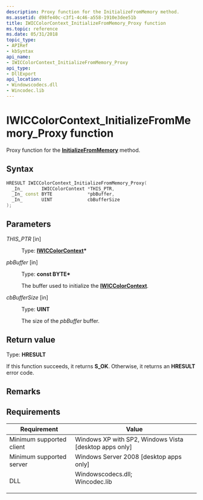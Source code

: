 ```yaml
---
description: Proxy function for the InitializeFromMemory method.
ms.assetid: d98fe40c-c3f1-4c46-a558-1910e3dee51b
title: IWICColorContext_InitializeFromMemory_Proxy function
ms.topic: reference
ms.date: 05/31/2018
topic_type: 
- APIRef
- kbSyntax
api_name: 
- IWICColorContext_InitializeFromMemory_Proxy
api_type: 
- DllExport
api_location: 
- Windowscodecs.dll
- Wincodec.lib
---
```


# IWICColorContext\_InitializeFromMemory\_Proxy function

Proxy function for the [**InitializeFromMemory**](/windows/desktop/api/Wincodec/nf-wincodec-iwiccolorcontext-initializefrommemory) method.

## Syntax


```C++
HRESULT IWICColorContext_InitializeFromMemory_Proxy(
  _In_       IWICColorContext *THIS_PTR,
  _In_ const BYTE             *pbBuffer,
  _In_       UINT             cbBufferSize
);
```



## Parameters

<dl> <dt>

*THIS\_PTR* \[in\]
</dt> <dd>

Type: **[**IWICColorContext**](/windows/desktop/api/Wincodec/nn-wincodec-iwiccolorcontext)\***

</dd> <dt>

*pbBuffer* \[in\]
</dt> <dd>

Type: **const BYTE\***

The buffer used to initialize the [**IWICColorContext**](/windows/desktop/api/Wincodec/nn-wincodec-iwiccolorcontext).

</dd> <dt>

*cbBufferSize* \[in\]
</dt> <dd>

Type: **UINT**

The size of the *pbBuffer* buffer.

</dd> </dl>

## Return value

Type: **HRESULT**

If this function succeeds, it returns **S\_OK**. Otherwise, it returns an **HRESULT** error code.

## Remarks

## Requirements



| Requirement | Value |
|-------------------------------------|------------------------------------------------------------------------------------------------------------------------------------------------------------------|
| Minimum supported client<br/> | Windows XP with SP2, Windows Vista \[desktop apps only\]<br/>                                                                                              |
| Minimum supported server<br/> | Windows Server 2008 \[desktop apps only\]<br/>                                                                                                             |
| DLL<br/>                      | <dl> <dt>Windowscodecs.dll; </dt> <dt>Wincodec.lib</dt> </dl> |



 

 




